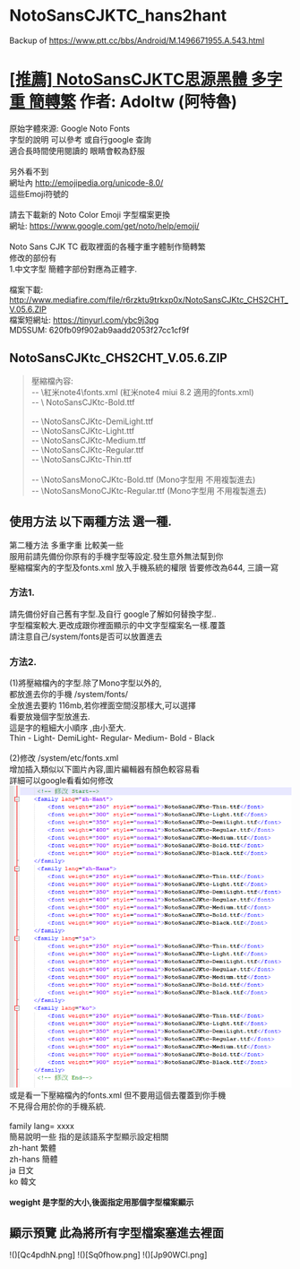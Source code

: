 # NotoSansCJKTC_hans2hant
Backup of https://www.ptt.cc/bbs/Android/M.1496671955.A.543.html

# [[推薦] NotoSansCJKTC思源黑體 多字重 簡轉繁](https://www.ptt.cc/bbs/Android/M.1496671955.A.543.html) 作者: Adoltw (阿特魯) <br>
原始字體來源: Google Noto Fonts <br>
字型的說明 可以參考 或自行google 查詢 <br>
適合長時間使用閱讀的 眼睛會較為舒服 <br>
<br>
另外看不到 <br>
網址內 http://emojipedia.org/unicode-8.0/ <br>
這些Emoji符號的 <br>
<br>
請去下載新的 Noto Color Emoji 字型檔案更換 <br>
網址: https://www.google.com/get/noto/help/emoji/ <br>
<br>
Noto Sans CJK TC  截取裡面的各種字重字體制作簡轉繁 <br>
修改的部份有 <br>
1.中文字型 簡體字部份對應為正體字. <br>
<br>
檔案下載: http://www.mediafire.com/file/r6rzktu9trkxp0x/NotoSansCJKtc_CHS2CHT_V.05.6.ZIP <br>
檔案短網址: https://tinyurl.com/ybc9j3pg <br>
MD5SUM: 620fb09f902ab9aadd2053f27cc1cf9f <br>
## NotoSansCJKtc_CHS2CHT_V.05.6.ZIP
> 壓縮檔內容: <br>
> -- \紅米note4\fonts.xml (紅米note4 miui 8.2 適用的fonts.xml) <br>
> -- \ NotoSansCJKtc-Bold.ttf <br> <br>
> -- \NotoSansCJKtc-DemiLight.ttf <br>
> -- \NotoSansCJKtc-Light.ttf <br>
> -- \NotoSansCJKtc-Medium.ttf <br>
> -- \NotoSansCJKtc-Regular.ttf <br>
> -- \NotoSansCJKtc-Thin.ttf <br>
> <br>
> -- \NotoSansMonoCJKtc-Bold.ttf    (Mono字型用 不用複製進去) <br>
> -- \NotoSansMonoCJKtc-Regular.ttf (Mono字型用 不用複製進去) <br>
## 使用方法 以下兩種方法 選一種.
第二種方法 多重字重 比較美一些 <br>
服用前請先備份你原有的手機字型等設定.發生意外無法幫到你 <br>
壓縮檔案內的字型及fonts.xml 放入手機系統的權限 皆要修改為644, 三讀一寫 <br>
### 方法1.
請先備份好自己舊有字型.及自行 google了解如何替換字型.. <br>
字型檔案較大.更改成跟你裡面顯示的中文字型檔案名一樣.覆蓋 <br>
請注意自己/system/fonts是否可以放置進去 <br>
### 方法2.
(1)將壓縮檔內的字型.除了Mono字型以外的, <br>
都放進去你的手機 /system/fonts/ <br>
全放進去要約 116mb,若你裡面空間沒那樣大,可以選擇 <br>
看要放幾個字型放進去. <br>
這是字的粗細大小順序 ,由小至大. <br>
Thin - Light- DemiLight- Regular- Medium- Bold  - Black <br>
<br>
(2)修改 /system/etc/fonts.xml <br>
增加插入類似以下圖片內容,圖片編輯器有顏色較容易看 <br>
詳細可以google看看如何修改 <br>
![](VcRC2pr.png)
<br>
或是看一下壓縮檔內的fonts.xml 但不要用這個去覆蓋到你手機<br>
不見得合用於你的手機系統.<br>
<br>
family lang= xxxx <br>
簡易說明一些 指的是該語系字型顯示設定相關 <br>
zh-hant 繁體 <br>
zh-hans 簡體 <br>
ja      日文 <br>
ko      韓文 <br>
<br>
**wegight 是字型的大小,後面指定用那個字型檔案顯示** <br>
## 顯示預覽 此為將所有字型檔案塞進去裡面
!()[Qc4pdhN.png]
!()[Sq0fhow.png]
!()[Jp90WCl.png]
